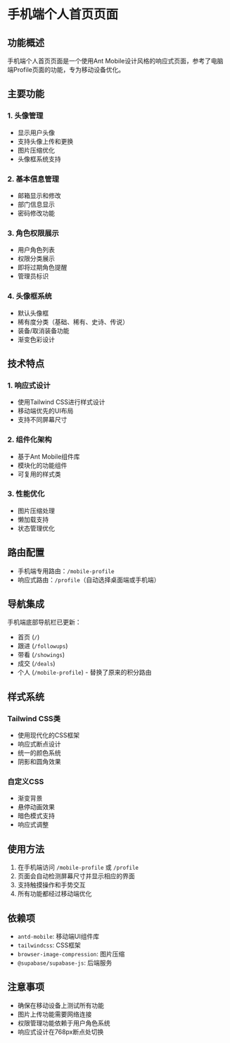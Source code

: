 # 手机端个人首页页面

## 功能概述

手机端个人首页页面是一个使用Ant Mobile设计风格的响应式页面，参考了电脑端Profile页面的功能，专为移动设备优化。

## 主要功能

### 1. 头像管理
- 显示用户头像
- 支持头像上传和更换
- 图片压缩优化
- 头像框系统支持

### 2. 基本信息管理
- 邮箱显示和修改
- 部门信息显示
- 密码修改功能

### 3. 角色权限展示
- 用户角色列表
- 权限分类展示
- 即将过期角色提醒
- 管理员标识

### 4. 头像框系统
- 默认头像框
- 稀有度分类（基础、稀有、史诗、传说）
- 装备/取消装备功能
- 渐变色彩设计

## 技术特点

### 1. 响应式设计
- 使用Tailwind CSS进行样式设计
- 移动端优先的UI布局
- 支持不同屏幕尺寸

### 2. 组件化架构
- 基于Ant Mobile组件库
- 模块化的功能组件
- 可复用的样式类

### 3. 性能优化
- 图片压缩处理
- 懒加载支持
- 状态管理优化

## 路由配置

- 手机端专用路由：`/mobile-profile`
- 响应式路由：`/profile`（自动选择桌面端或手机端）

## 导航集成

手机端底部导航栏已更新：
- 首页 (`/`)
- 跟进 (`/followups`)
- 带看 (`/showings`)
- 成交 (`/deals`)
- 个人 (`/mobile-profile`) - 替换了原来的积分路由

## 样式系统

### Tailwind CSS类
- 使用现代化的CSS框架
- 响应式断点设计
- 统一的颜色系统
- 阴影和圆角效果

### 自定义CSS
- 渐变背景
- 悬停动画效果
- 暗色模式支持
- 响应式调整

## 使用方法

1. 在手机端访问 `/mobile-profile` 或 `/profile`
2. 页面会自动检测屏幕尺寸并显示相应的界面
3. 支持触摸操作和手势交互
4. 所有功能都经过移动端优化

## 依赖项

- `antd-mobile`: 移动端UI组件库
- `tailwindcss`: CSS框架
- `browser-image-compression`: 图片压缩
- `@supabase/supabase-js`: 后端服务

## 注意事项

- 确保在移动设备上测试所有功能
- 图片上传功能需要网络连接
- 权限管理功能依赖于用户角色系统
- 响应式设计在768px断点处切换
